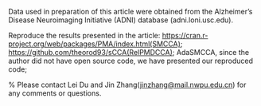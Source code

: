 Data used in preparation of this article were obtained from the Alzheimer’s
Disease Neuroimaging Initiative (ADNI) database (adni.loni.usc.edu).

Reproduce the results presented in the article:
https://cran.r-project.org/web/packages/PMA/index.html(SMCCA);
https://github.com/theorod93/sCCA(RelPMDCCA);
AdaSMCCA, since the author did not have open source code, we have presented our reproduced code;

% Please contact Lei Du and Jin Zhang(jinzhang@mail.nwpu.edu.cn) for any comments or questions.
